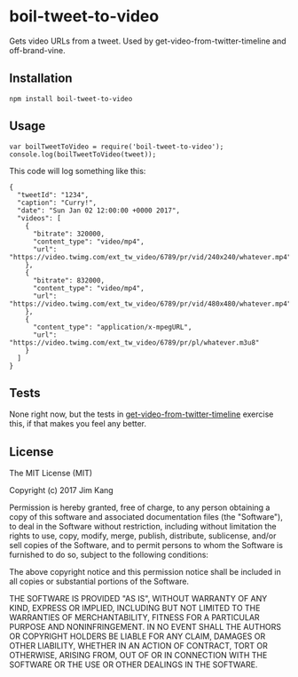 boil-tweet-to-video
==================

Gets video URLs from a tweet. Used by get-video-from-twitter-timeline and off-brand-vine.

Installation
------------

    npm install boil-tweet-to-video

Usage
-----

    var boilTweetToVideo = require('boil-tweet-to-video');
    console.log(boilTweetToVideo(tweet));

This code will log something like this:

    {
      "tweetId": "1234",
      "caption": "Curry!",
      "date": "Sun Jan 02 12:00:00 +0000 2017",
      "videos": [
        {
          "bitrate": 320000,
          "content_type": "video/mp4",
          "url": "https://video.twimg.com/ext_tw_video/6789/pr/vid/240x240/whatever.mp4"
        },
        {
          "bitrate": 832000,
          "content_type": "video/mp4",
          "url": "https://video.twimg.com/ext_tw_video/6789/pr/vid/480x480/whatever.mp4"
        },
        {
          "content_type": "application/x-mpegURL",
          "url": "https://video.twimg.com/ext_tw_video/6789/pr/pl/whatever.m3u8"
        }
      ]
    }

Tests
-----

None right now, but the tests in [get-video-from-twitter-timeline](https://github.com/jimkang/get-video-from-twitter-timeline) exercise this, if that makes you feel any better.

License
-------

The MIT License (MIT)

Copyright (c) 2017 Jim Kang

Permission is hereby granted, free of charge, to any person obtaining a copy
of this software and associated documentation files (the "Software"), to deal
in the Software without restriction, including without limitation the rights
to use, copy, modify, merge, publish, distribute, sublicense, and/or sell
copies of the Software, and to permit persons to whom the Software is
furnished to do so, subject to the following conditions:

The above copyright notice and this permission notice shall be included in
all copies or substantial portions of the Software.

THE SOFTWARE IS PROVIDED "AS IS", WITHOUT WARRANTY OF ANY KIND, EXPRESS OR
IMPLIED, INCLUDING BUT NOT LIMITED TO THE WARRANTIES OF MERCHANTABILITY,
FITNESS FOR A PARTICULAR PURPOSE AND NONINFRINGEMENT. IN NO EVENT SHALL THE
AUTHORS OR COPYRIGHT HOLDERS BE LIABLE FOR ANY CLAIM, DAMAGES OR OTHER
LIABILITY, WHETHER IN AN ACTION OF CONTRACT, TORT OR OTHERWISE, ARISING FROM,
OUT OF OR IN CONNECTION WITH THE SOFTWARE OR THE USE OR OTHER DEALINGS IN
THE SOFTWARE.
